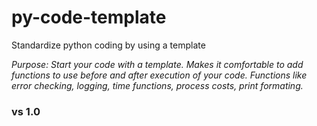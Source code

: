 # py-code-template
Standardize python coding by using a template

*Purpose: 
Start your code with a template. 
Makes it comfortable to add functions to use before and after execution of your code. 
Functions like error checking, logging, time functions, process costs, print formating.*

### vs 1.0
